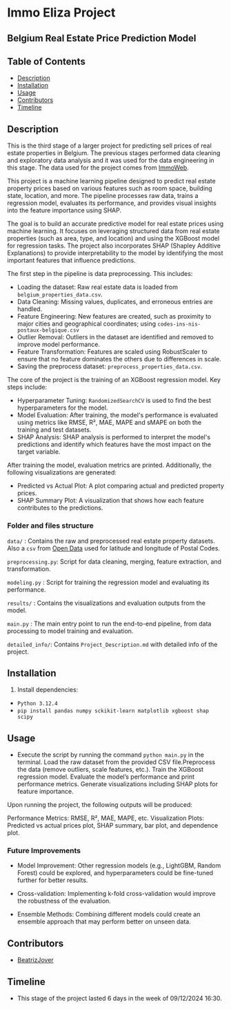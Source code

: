 # Immo Eliza Project

## Belgium Real Estate Price Prediction Model

## Table of Contents

- [Description](#description)
- [Installation](#installation)
- [Usage](#usage)
- [Contributors](#contributors)
- [Timeline](#timeline)

## Description

This is the third stage of a larger project for predicting sell prices of real estate properties in Belgium. The previous stages performed data cleaning and exploratory data analysis and it was used for the data engineering in this stage. The data used for the project comes from [ImmoWeb](https://www.immoweb.be/en).

This project is a machine learning pipeline designed to predict real estate property prices based on various features such as room space, building state, location, and more. The pipeline processes raw data, trains a regression model, evaluates its performance, and provides visual insights into the feature importance using SHAP.

The goal is to build an accurate predictive model for real estate prices using machine learning. It focuses on leveraging structured data from real estate properties (such as area, type, and location) and using the XGBoost model for regression tasks. The project also incorporates SHAP (Shapley Additive Explanations) to provide interpretability to the model by identifying the most important features that influence predictions.

The first step in the pipeline is data preprocessing. This includes:

- Loading the dataset: Raw real estate data is loaded from `belgium_properties_data.csv`.
- Data Cleaning: Missing values, duplicates, and erroneous entries are handled.
- Feature Engineering: New features are created, such as proximity to major cities and geographical coordinates; using `codes-ins-nis-postaux-belgique.csv`
- Outlier Removal: Outliers in the dataset are identified and removed to improve model performance.
- Feature Transformation: Features are scaled using RobustScaler to ensure that no feature dominates the others due to differences in scale.
- Saving the preprocess dataset: `preprocess_properties_data.csv`.

The core of the project is the training of an XGBoost regression model. Key steps include:

- Hyperparameter Tuning: `RandomizedSearchCV` is used to find the best hyperparameters for the model.
- Model Evaluation: After training, the model's performance is evaluated using metrics like RMSE, R², MAE, MAPE and sMAPE on both the training and test datasets.
- SHAP Analysis: SHAP analysis is performed to interpret the model's predictions and identify which features have the most impact on the target variable.

After training the model, evaluation metrics are printed. Additionally, the following visualizations are generated:

- Predicted vs Actual Plot: A plot comparing actual and predicted property prices.
- SHAP Summary Plot: A visualization that shows how each feature contributes to the predictions.

### Folder and files structure

`data/` : Contains the raw and preprocessed real estate property datasets. Also a `csv` from [Open Data](https://opendata.bruxelles.be/explore/dataset/codes-ins-nis-postaux-belgique/information) used for latitude and longitude of Postal Codes.

`preprocessing.py`: Script for data cleaning, merging, feature extraction, and transformation.

`modeling.py` : Script for training the regression model and evaluating its performance.

`results/` : Contains the visualizations and evaluation outputs from the model.

`main.py` : The main entry point to run the end-to-end pipeline, from data processing to model training and evaluation.

`detailed_info/`: Contains `Project_Description.md` with detailed info of the project.

## Installation

1. Install dependencies:

- ```Python 3.12.4```
- ```pip install pandas numpy sckikit-learn matplotlib xgboost shap scipy```

## Usage

- Execute the script by running the command `python main.py` in the terminal. Load the raw dataset from the provided CSV file.Preprocess the data (remove outliers, scale features, etc.). Train the XGBoost regression model. Evaluate the model’s performance and print performance metrics. Generate visualizations including SHAP plots for feature importance.

Upon running the project, the following outputs will be produced:

Performance Metrics: RMSE, R², MAE, MAPE, etc.
Visualization Plots: Predicted vs actual prices plot, SHAP summary, bar plot, and dependence plot.

### Future Improvements

- Model Improvement: Other regression models (e.g., LightGBM, Random Forest) could be explored, and hyperparameters could be fine-tuned further for better results.

- Cross-validation: Implementing k-fold cross-validation would improve the robustness of the evaluation.

- Ensemble Methods: Combining different models could create an ensemble approach that may perform better on unseen data.

## Contributors

- [BeatrizJover](https://github.com/BeatrizJover)

## Timeline

- This stage of the project lasted 6 days in the week of 09/12/2024 16:30.
